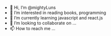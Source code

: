 - 👋 Hi, I’m @mightyLuns
- 👀 I’m interested in reading books, programming
- 🌱 I’m currently learning javascript and react.js
- 💞️ I’m looking to collaborate on ...
- 📫 How to reach me ...

<!---
mightyLuns/mightyLuns is a ✨ special ✨ repository because its `README.md` (this file) appears on your GitHub profile.
You can click the Preview link to take a look at your changes.
--->
